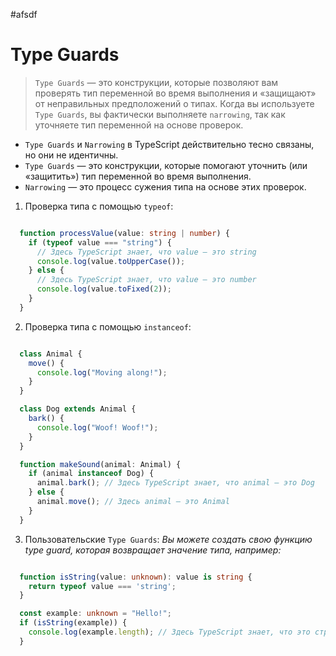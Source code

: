 #afsdf


# Type Guards 

> `Type Guards` — это конструкции, которые позволяют вам проверять тип переменной во время выполнения и «защищают» от неправильных предположений о типах. Когда вы используете `Type Guards`, вы фактически выполняете `narrowing`, так как уточняете тип переменной на основе проверок.

- `Type Guards` и `Narrowing` в TypeScript действительно тесно связаны, но они не идентичны.
- `Type Guards` — это конструкции, которые помогают уточнить (или «защитить») тип переменной во время выполнения.
- `Narrowing` — это процесс сужения типа на основе этих проверок.


1. Проверка типа с помощью `typeof`:

```ts

  function processValue(value: string | number) {
    if (typeof value === "string") {
      // Здесь TypeScript знает, что value — это string
      console.log(value.toUpperCase());
    } else {
      // Здесь TypeScript знает, что value — это number
      console.log(value.toFixed(2));
    }
  }

```

2. Проверка типа с помощью `instanceof`:

```ts

  class Animal {
    move() {
      console.log("Moving along!");
    }
  }

  class Dog extends Animal {
    bark() {
      console.log("Woof! Woof!");
    }
  }

  function makeSound(animal: Animal) {
    if (animal instanceof Dog) {
      animal.bark(); // Здесь TypeScript знает, что animal — это Dog
    } else {
      animal.move(); // Здесь animal — это Animal
    }
  }

```

3. Пользовательские `Type Guards`: *Вы можете создать свою функцию type guard, которая возвращает значение типа, например:*

```ts

  function isString(value: unknown): value is string {
    return typeof value === 'string';
  }

  const example: unknown = "Hello!";
  if (isString(example)) {
    console.log(example.length); // Здесь TypeScript знает, что это строка
  }

```